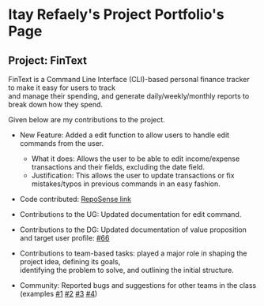 # Itay Refaely's Project Portfolio's Page

## Project: FinText

FinText is a Command Line Interface (CLI)-based personal finance tracker to make it easy for users to track \
and manage their spending, and generate daily/weekly/monthly reports to break down how they spend.

Given below are my contributions to the project.

- New Feature: Added a edit function to allow users to handle edit commands from the user.
  - What it does: Allows the user to be able to edit income/expense transactions and their fields, excluding the date field.
  - Justification: This allows the user to update transactions or fix mistakes/typos in previous commands in an easy fashion.

- Code contributed: [RepoSense link](https://nus-cs2113-ay2324s1.github.io/tp-dashboard/?search=itayrefaely&breakdown=false&sort=groupTitle%20dsc&sortWithin=title&since=2023-09-22&timeframe=commit&mergegroup=&groupSelect=groupByRepos)

- Contributions to the UG: Updated documentation for edit command.

- Contributions to the DG: Updated documentation of value proposition and target user profile: [#66](https://github.com/AY2324S1-CS2113-W12-3/tp/commit/b28d73b3f5231460f7cfe81907aec1f054d2bcf9)

- Contributions to team-based tasks:  played a major role in shaping the project idea, defining its goals, \
  identifying the problem to solve, and outlining the initial structure.

- Community: Reported bugs and suggestions for other teams in the class (examples [#1](https://github.com/itayrefaely/ped/issues/1) [#2](https://github.com/itayrefaely/ped/issues/2) [#3](https://github.com/itayrefaely/ped/issues/3) [#4](https://github.com/itayrefaely/ped/issues/4))
